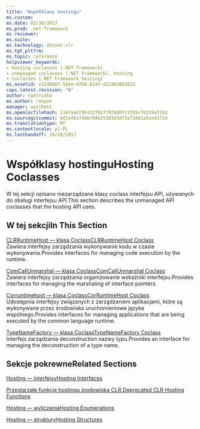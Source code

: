 ```yaml
---
title: "Współklasy hostingu"
ms.custom: 
ms.date: 03/30/2017
ms.prod: .net-framework
ms.reviewer: 
ms.suite: 
ms.technology: dotnet-clr
ms.tgt_pltfrm: 
ms.topic: reference
helpviewer_keywords:
- hosting coclasses [.NET Framework]
- unmanaged coclasses [.NET Framework], hosting
- coclasses [.NET Framework hosting]
ms.assetid: e32d8667-58ee-4760-814f-d22963881622
caps.latest.revision: "6"
author: rpetrusha
ms.author: ronpet
manager: wpickett
ms.openlocfilehash: 1167aad79b37270277078d0773f05cf0319af1b2
ms.sourcegitcommit: bd1ef61f4bb794b25383d3d72e71041a5ced172e
ms.translationtype: MT
ms.contentlocale: pl-PL
ms.lasthandoff: 10/18/2017
---
```

# <a name="hosting-coclasses"></a><span data-ttu-id="8bb0c-102">Współklasy hostingu</span><span class="sxs-lookup"><span data-stu-id="8bb0c-102">Hosting Coclasses</span></span>
<span data-ttu-id="8bb0c-103">W tej sekcji opisano niezarządzane klasy coclass interfejsu API, używanych do obsługi interfejsu API.</span><span class="sxs-lookup"><span data-stu-id="8bb0c-103">This section describes the unmanaged API coclasses that the hosting API uses.</span></span>  
  
## <a name="in-this-section"></a><span data-ttu-id="8bb0c-104">W tej sekcji</span><span class="sxs-lookup"><span data-stu-id="8bb0c-104">In This Section</span></span>  
 [<span data-ttu-id="8bb0c-105">CLRRuntimeHost — klasa Coclass</span><span class="sxs-lookup"><span data-stu-id="8bb0c-105">CLRRuntimeHost Coclass</span></span>](../../../../docs/framework/unmanaged-api/hosting/clrruntimehost-coclass.md)  
 <span data-ttu-id="8bb0c-106">Zawiera interfejsy zarządzania wykonywanie kodu w czasie wykonywania.</span><span class="sxs-lookup"><span data-stu-id="8bb0c-106">Provides interfaces for managing code execution by the runtime.</span></span>  
  
 [<span data-ttu-id="8bb0c-107">ComCallUnmarshal — klasa Coclass</span><span class="sxs-lookup"><span data-stu-id="8bb0c-107">ComCallUnmarshal Coclass</span></span>](../../../../docs/framework/unmanaged-api/hosting/comcallunmarshal-coclass.md)  
 <span data-ttu-id="8bb0c-108">Zawiera interfejsy zarządzania organizowanie wskaźniki interfejsu.</span><span class="sxs-lookup"><span data-stu-id="8bb0c-108">Provides interfaces for managing the marshaling of interface pointers.</span></span>  
  
 [<span data-ttu-id="8bb0c-109">Corruntimehost — klasa Coclass</span><span class="sxs-lookup"><span data-stu-id="8bb0c-109">CorRuntimeHost Coclass</span></span>](../../../../docs/framework/unmanaged-api/hosting/corruntimehost-coclass.md)  
 <span data-ttu-id="8bb0c-110">Udostępnia interfejsy związanych z zarządzaniem aplikacjami, które są wykonywane przez środowisko uruchomieniowe języka wspólnego.</span><span class="sxs-lookup"><span data-stu-id="8bb0c-110">Provides interfaces for managing applications that are being executed by the common language runtime.</span></span>  
  
 [<span data-ttu-id="8bb0c-111">TypeNameFactory — klasa Coclass</span><span class="sxs-lookup"><span data-stu-id="8bb0c-111">TypeNameFactory Coclass</span></span>](../../../../docs/framework/unmanaged-api/hosting/typenamefactory-coclass.md)  
 <span data-ttu-id="8bb0c-112">Interfejs zarządzania deconstruction nazwy typu.</span><span class="sxs-lookup"><span data-stu-id="8bb0c-112">Provides an interface for managing the deconstruction of a type name.</span></span>  
  
## <a name="related-sections"></a><span data-ttu-id="8bb0c-113">Sekcje pokrewne</span><span class="sxs-lookup"><span data-stu-id="8bb0c-113">Related Sections</span></span>  
 [<span data-ttu-id="8bb0c-114">Hosting — interfejsy</span><span class="sxs-lookup"><span data-stu-id="8bb0c-114">Hosting Interfaces</span></span>](../../../../docs/framework/unmanaged-api/hosting/hosting-interfaces.md)  
  
 [<span data-ttu-id="8bb0c-115">Przestarzałe funkcje hostingu środowiska CLR.</span><span class="sxs-lookup"><span data-stu-id="8bb0c-115">Deprecated CLR Hosting Functions</span></span>](../../../../docs/framework/unmanaged-api/hosting/deprecated-clr-hosting-functions.md)  
  
 [<span data-ttu-id="8bb0c-116">Hosting — wyliczenia</span><span class="sxs-lookup"><span data-stu-id="8bb0c-116">Hosting Enumerations</span></span>](../../../../docs/framework/unmanaged-api/hosting/hosting-enumerations.md)  
  
 [<span data-ttu-id="8bb0c-117">Hosting — struktury</span><span class="sxs-lookup"><span data-stu-id="8bb0c-117">Hosting Structures</span></span>](../../../../docs/framework/unmanaged-api/hosting/hosting-structures.md)
